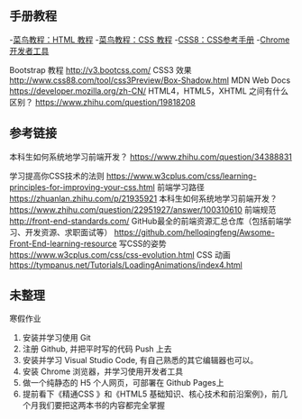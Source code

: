## 手册教程

-[菜鸟教程：HTML 教程](https://www.runoob.com/html/html-tutorial.html)
-[菜鸟教程：CSS 教程](https://www.runoob.com/css/css-tutorial.html)
-[CSS8：CSS参考手册](http://www.css88.com/book/css/)
-[Chrome 开发者工具](http://www.css88.com/doc/chrome-devtools/)

Bootstrap 教程
http://v3.bootcss.com/
CSS3 效果
http://www.css88.com/tool/css3Preview/Box-Shadow.html
MDN Web Docs
https://developer.mozilla.org/zh-CN/
HTML4，HTML5，XHTML 之间有什么区别？
https://www.zhihu.com/question/19818208

## 参考链接

本科生如何系统地学习前端开发？
https://www.zhihu.com/question/34388831

学习提高你CSS技术的法则
https://www.w3cplus.com/css/learning-principles-for-improving-your-css.html
前端学习路径
https://zhuanlan.zhihu.com/p/21935921
本科生如何系统地学习前端开发？
https://www.zhihu.com/question/22951927/answer/100310610
前端规范
http://front-end-standards.com/
GitHub最全的前端资源汇总仓库（包括前端学习、开发资源、求职面试等） 
https://github.com/helloqingfeng/Awsome-Front-End-learning-resource
写CSS的姿势
https://www.w3cplus.com/css/css-evolution.html
CSS 动画
https://tympanus.net/Tutorials/LoadingAnimations/index4.html

## 未整理

寒假作业

1. 安装并学习使用 Git
2. 注册 Github, 并把平时写的代码 Push 上去
3. 安装并学习 Visual Studio Code, 有自己熟悉的其它编辑器也可以。
4. 安装 Chrome 浏览器，并学习使用开发者工具
5. 做一个纯静态的 H5 个人网页，可部署在 Github Pages上
6. 提前看下《精通CSS 》和《HTML5 基础知识、核心技术和前沿案例》，前几个月我们要把这两本书的内容都完全掌握



